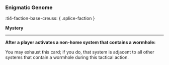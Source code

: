 ### **Enigmatic Genome**
:ti4-faction-base-creuss:
{ .splice-faction }

**Mystery**

---

**After a player activates a non-home system that contains a wormhole:**

You may exhaust this card; if you do, that system is adjacent to all other systems that contain a wormhole during this tactical action.
